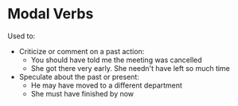 # Modal Verbs 

Used to: 

- Criticize or comment on a past action:
  - You should have told me the meeting was cancelled
  - She got there very early. She needn't have left so much time
- Speculate about the past or present: 
  - He may have moved to a different department
  - She must have finished by now

